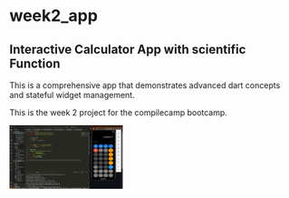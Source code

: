# week2_app

## Interactive Calculator App with scientific Function

This is a comprehensive app that demonstrates advanced dart concepts and stateful widget management.

This is the week 2 project for the compilecamp bootcamp.

<img src="./images/screenshot.png" width="200">

